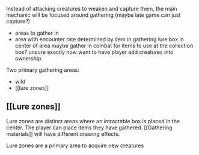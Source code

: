 Instead of attacking creatures to weaken and capture them, the main mechanic will be focused around gathering (maybe late game can just capture?)

- areas to gather in
- area with encounter rate determined by item in gathering lure box in center of area
maybe gather in combat for items to use at the collection box?
unsure exactly how want to have player add creatures into ownership

Two primary gathering areas:
- wild
- [[lure zones]]
## [[Lure zones]]

Lure zones are distinct areas where an intractable box is placed in the center.  The player can place items they have gathered.  [[Gathering materials]] will have different drawing effects.

Lure zones are a primary area to acquire new creatures